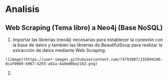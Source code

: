 # Analisis
## Web Scraping (Tema libre) a Neo4j (Base NoSQL)
1.	Importar las librerías (neo4j) necesarias para establecer la conexión con la base de datos y tambien las librerías de BeautifulSoup para realizar la extracción de datos mediante Web Scraping.
```
![image](https://user-images.githubusercontent.com/74793607/155894106-dcaf0969-b967-4293-a82a-4a9e00be2162.png)

```
2.	
